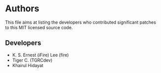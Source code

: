 # Authors

This file aims at listing the developers who contributed significant patches to this MIT licensed source code.

## Developers

- K. S. Ernest (iFire) Lee (fire)
- Tiger C. (TGRCdev)
- Khairul Hidayat
